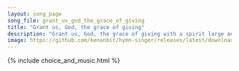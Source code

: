 ```yaml
---
layout: song_page
song_file: grant_us_god_the_grace_of_giving
title: "Grant us, God, the grace of giving"
description: "Grant us, God, the grace of giving with a spirit large and free that ourselves and all our living we may offer unto thee. ... english theist 4part chords"
image: https://github.com/kenanbit/hymn-singer/releases/latest/download/grant_us_god_the_grace_of_giving-trad.png
---
```


{% include choice_and_music.html %}